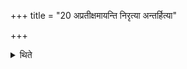 +++
title = "20 अप्रतीक्षमायन्ति निरृत्या अन्तर्हित्या"

+++

<details><summary>थिते</summary>

अप्रतीक्षमायन्ति निरृत्या अन्तर्हित्या इति विज्ञायते २०
</details>
